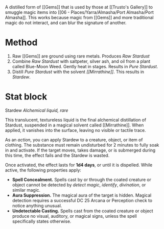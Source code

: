 A distilled form of [[Gems]] that is used by those at [[Trusto's Gallery]] to smuggle magic items into [[06 - Places/Yarra/Almasha/Port Almasha/Port Almasha]]. This works because magic from [[Gems]] and more traditional magic do not interact, and can blur the signature of another.
# Method
1. Raw [[Gems]] are ground using rare metals. Produces *Raw Stardust*
2. Combine *Raw Stardust* with saltpeter, silver ash, and oil from a plant called Blue-Moon Weed. Gently heat in stages. Results in *Pure Stardust*.
3. Distill *Pure Stardust* with the solvent *[[Mirrathine]]*. This results in *Stardew*.
# Stat block
Stardew
*Alchemical liquid, rare*

This translucent, textureless liquid is the final alchemical distillation of Stardust, suspended in a magical solvent called [[Mirrathine]]. When applied, it vanishes into the surface, leaving no visible or tactile trace.

As an *action*, you can apply Stardew to a creature, object, or item of clothing. The substance must remain undisturbed for 2 minutes to fully soak in and activate. If the target moves, takes damage, or is submerged during this time, the effect fails and the Stardew is wasted.

Once activated, the effect lasts for **1d4 days**, or until it is dispelled. While active, the following properties apply:
- **Spell Concealment.** Spells cast by or through the coated creature or object cannot be detected by _detect magic_, _identify_, _divination_, or similar magic.
- **Aura Suppression.** The magical aura of the target is hidden. Magical detection requires a successful DC 25 Arcana or Perception check to notice anything unusual.
- **Undetectable Casting.** Spells cast from the coated creature or object produce no visual, auditory, or magical signs, unless the spell specifically states otherwise.